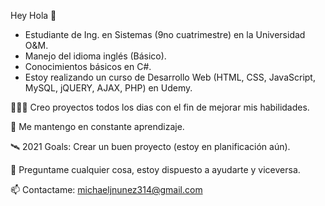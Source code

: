 Hey Hola 👋

- Estudiante de Ing. en Sistemas (9no cuatrimestre) en la Universidad O&M.
- Manejo del idioma inglés (Básico).
- Conocimientos básicos en C#.
- Estoy realizando un curso de Desarrollo Web (HTML, CSS, JavaScript, MySQL, jQUERY, AJAX, PHP) en Udemy.

👨🏽‍💻 Creo proyectos todos los dias con el fin de mejorar mis habilidades.

💬 Me mantengo en constante aprendizaje.

🛰 2021 Goals: Crear un buen proyecto (estoy en planificación aún).

💬 Preguntame cualquier cosa, estoy dispuesto a ayudarte y viceversa.

📫 Contactame: michaeljnunez314@gmail.com
